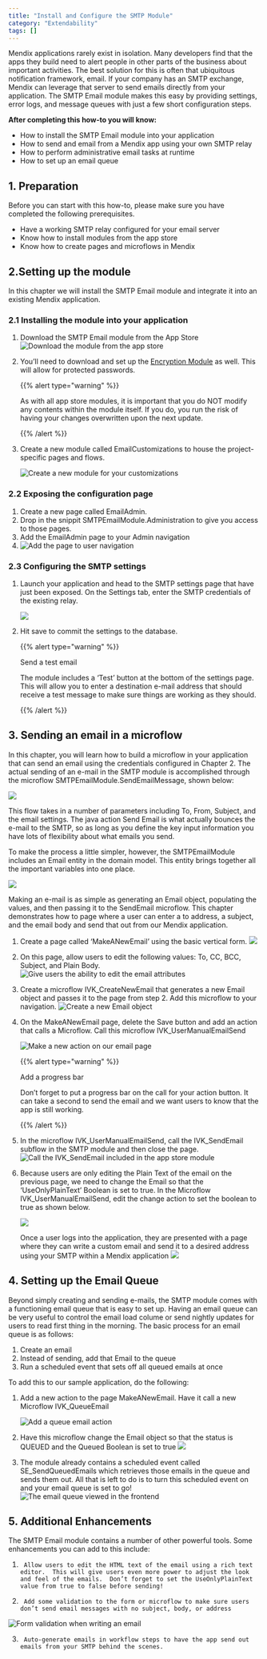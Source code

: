 ```yaml
---
title: "Install and Configure the SMTP Module"
category: "Extendability"
tags: []
---
```

Mendix applications rarely exist in isolation.  Many developers find that the apps they build need to alert people in other parts of the business about important activities.  The best solution for this is often that ubiquitous notification framework, email.  If your company has an SMTP exchange, Mendix can leverage that server to send emails directly from your application.  The SMTP Email module makes this easy by providing settings, error logs, and message queues with just a few short configuration steps.

**After completing this how-to you will know:**

*   How to install the SMTP Email module into your application
*   How to send and email from a Mendix app using your own SMTP relay
*   How to perform administrative email tasks at runtime
*   How to set up an email queue

## 1. Preparation

Before you can start with this how-to, please make sure you have completed the following prerequisites.

*   Have a working SMTP relay configured for your email server
*   Know how to install modules from the app store
*   Know how to create pages and microflows in Mendix

## 2.Setting up the module

In this chapter we will install the SMTP Email module and integrate it into an existing Mendix application.

### 2.1 Installing the module into your application

1.  Download the SMTP Email module from the App Store
    ![Download the module from the app store](attachments/19202956/19398974.png)
2.  You’ll need to download and set up the [Encryption Module](https://appstore.home.mendix.com/link/app/1011/Mendix/Encryption) as well. This will allow for protected passwords.

    {{% alert type="warning" %}}

    As with all app store modules, it is important that you do NOT modify any contents within the module itself.  If you do, you run the risk of having your changes overwritten upon the next update.

    {{% /alert %}}
3.  Create a new module called EmailCustomizations to house the project-specific pages and flows.

    ![Create a new module for your customizations](attachments/19202956/19398975.png)

### 2.2 Exposing the configuration page

1.  Create a new page called EmailAdmin.
2.  Drop in the snippit SMTPEmailModule.Administration to give you access to those pages.
3.  Add the EmailAdmin page to your Admin navigation
4.  ![Add the page to user navigation](attachments/19202956/19398976.png)

###  2.3 Configuring the SMTP settings

1.  Launch your application and head to the SMTP settings page that have just been exposed.  On the Settings tab, enter the SMTP credentials of the existing relay.

    ![](attachments/19202956/19398977.png)
2.  Hit save to commit the settings to the database.

    {{% alert type="warning" %}}

    Send a test email

    The module includes a ‘Test’ button at the bottom of the settings page.  This will allow you to enter a destination e-mail address that should receive a test message to make sure things are working as they should.

    {{% /alert %}}

## 3\. Sending an email in a microflow

In this chapter, you will learn how to build a microflow in your application that can send an email using the credentials configured in Chapter 2.  The actual sending of an e-mail in the SMTP module is accomplished through the microflow SMTPEmailModule.SendEmailMessage, shown below:

![](attachments/19202956/19398978.png)

This flow takes in a number of parameters including To, From, Subject, and the email settings.  The java action Send Email is what actually bounces the e-mail to the SMTP, so as long as you define the key input information you have lots of flexibility about what emails you send.

To make the process a little simpler, however, the SMTPEmailModule includes an Email entity in the domain model.  This entity brings together all the important variables into one place. 

![](attachments/19202956/19398979.png)

Making an e-mail is as simple as generating an Email object, populating the values, and then passing it to the SendEmail microflow.  This chapter demonstrates how to page where a user can enter a to address, a subject, and the email body and send that out from our Mendix application.

1.  Create a page called ‘MakeANewEmail’ using the basic vertical form.
    ![](attachments/19202956/19398980.png)

2.  On this page, allow users to edit the following values: To, CC, BCC, Subject, and Plain Body.
    ![Give users the ability to edit the email attributes](attachments/19202956/19398981.png)

3.  Create a microflow IVK_CreateNewEmail that generates a new Email object and passes it to the page from step 2.  Add this microflow to your navigation.
    ![Create a new Email object](attachments/19202956/19398982.png)

4.  On the MakeANewEmail page, delete the Save button and add an action that calls a Microflow.  Call this microflow IVK_UserManualEmailSend

    ![Make a new action on our email page](attachments/19202956/19398983.png)

    {{% alert type="warning" %}}

    Add a progress bar

    Don’t forget to put a progress bar on the call for your action button.  It can take a second to send the email and we want users to know that the app is still working.

    {{% /alert %}}
5.  In the microflow IVK_UserManualEmailSend, call the IVK_SendEmail subflow in the SMTP module and then close the page.
    ![Call the IVK_SendEmail included in the app store module](attachments/19202956/19398984.png)
6.  Because users are only editing the Plain Text of the email on the previous page, we need to change the Email so that the ‘UseOnlyPlainText’ Boolean is set to true.  In the Microflow IVK_UserManualEmailSend, edit the change action to set the boolean to true as shown below.

    ![](attachments/19202956/19398985.png)

    Once a user logs into the application, they are presented with a page where they can write a custom email and send it to a desired address using your SMTP within a Mendix application
    ![](attachments/19202956/19398986.png)

## 4\. Setting up the Email Queue

Beyond simply creating and sending e-mails, the SMTP module comes with a functioning email queue that is easy to set up.  Having an email queue can be very useful to control the email load colume or send nightly updates for users to read first thing in the morning.   The basic process for an email queue is as follows:

1. Create an email
2. Instead of sending, add that Email to the queue
3. Run a scheduled event that sets off all queued emails at once

To add this to our sample application, do the following:

1.  Add a new action to the page MakeANewEmail.  Have it call a new Microflow IVK_QueueEmail

    ![Add a queue email action](attachments/19202956/19398987.png)
2.  Have this microflow change the Email object so that the status is QUEUED and the Queued Boolean is set to true
    ![](attachments/19202956/19398988.png)
3.  The module already contains a scheduled event called SE_SendQueuedEmails which retrieves those emails in the queue and sends them out.  All that is left to do is to turn this scheduled event on and your email queue is set to go!
    ![The email queue viewed in the frontend](attachments/19202956/19398989.png)

## 5\. Additional Enhancements

The SMTP Email module contains a number of other powerful tools.  Some enhancements you can add to this include:

1)      Allow users to edit the HTML text of the email using a rich text editor.  This will give users even more power to adjust the look and feel of the emails.  Don’t forget to set the UseOnlyPlainText value from true to false before sending!

2)      Add some validation to the form or microflow to make sure users don’t send email messages with no subject, body, or address

 ![Form validation when writing an email](attachments/19202956/19398990.png)

3)      Auto-generate emails in workflow steps to have the app send out emails from your SMTP behind the scenes.
